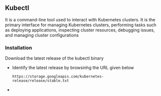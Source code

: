 ## Kubectl
It is a command-line tool used to interact with Kubernetes clusters. It is the primary interface for managing Kubernetes clusters, performing tasks such as deploying applications, inspecting cluster resources, debugging issues, and managing cluster configurations

### Installation
Download the latest release of the kubectl binary
- Identify the latest release by browsinhg the URL given below
  ```
  https://storage.googleapis.com/kubernetes-release/release/stable.txt
  ```
- 
